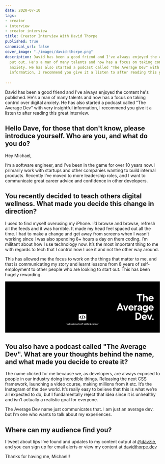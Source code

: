 ```yaml
---
date: 2020-07-10
tags:
- creator
- interview
- creator interview
title: Creator Interview With David Thorpe
published: true
canonical_url: false
cover_image: "./images/david-thorpe.png"
description: David has been a good friend and I've always enjoyed the content he's
  put out. He's a man of many talents and now has a focus on taking control over digital
  anxiety. He has also started a podcast called "The Average Dev" with very insightful
  information, I recommend you give it a listen to after reading this great interview.

---
```

David has been a good friend and I've always enjoyed the content he's published. He's a man of many talents and now has a focus on taking control over digital anxiety. He has also started a podcast called "The Average Dev" with very insightful information, I recommend you give it a listen to after reading this great interview.

## Hello Dave, for those that don't know, please introduce yourself. Who are you, and what do you do?

Hey Michael,

I’m a software engineer, and I’ve been in the game for over 10 years now. I primarily work with startups and other companies wanting to build internal products. Recently I’ve moved to more leadership roles, and I want to communicate great career advice and confidence in other developers.

## You recently decided to teach others digital wellness. What made you decide this change in direction?

I used to find myself overusing my iPhone. I’d browse and browse, refresh all the feeds and it was horrible. It made my head feel spaced out all the time. I had to make a change and get away from screens when I wasn’t working since I was also spending 8+ hours a day on them coding. I’m militant about how I use technology now. It’s the most important thing to me with regards to tech that I control how I use it and not the other way around.

This has allowed me the focus to work on the things that matter to me, and that is communicating my story and learnt lessons from 8 years of self-employment to other people who are looking to start out. This has been hugely rewarding.

![The Average Dev Podcast Banner](./images/the_average_dev.png)

## You also have a podcast called "The Average Dev". What are your thoughts behind the name, and what made you decide to create it?

The name clicked for me because we, as developers, are always exposed to people in our industry doing incredible things. Releasing the next CSS framework, launching a video course, making millions from it etc. It’s the Instagram of the dev world. It’s really easy to believe that this is what we’re all expected to do, but I fundamentally reject that idea since it is unhealthy and isn’t actually a realistic goal for everyone.

The Average Dev name just communicates that. I am just an average dev, but I’m one who wants to talk about my experiences.

## Where can my audience find you?

I tweet about tips I’ve found and updates to my content output at [@davzie](https://twitter.com/davzie), and you can sign up for email alerts or view my content at [davidthorpe.dev](https://davidthorpe.dev/)

Thanks for having me, Michael!!
